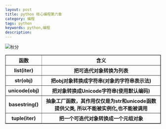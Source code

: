 ```yaml
---
layout: post
title: python 核心编程第六章
category: 编程
tags: python
keywords: python,编程
description: 
---
```

![秋分](http://www.nationalgeographic.com.cn/uploadfile/2014/0925/20140925023851954.jpg)
<table border="1">
	<tr>
		<th>函数</th>
		<th>含义</th>
	</tr>
	<tr>
		<th>list(iter)</th>
		<th>把可迭代对象转换为列表</th>
	</tr>
	<tr>
		<th>str(obj)</th>
		<th>把obj对象转换成字符串(对象的字符串表示法)</th>
	</tr>
	<tr>
		<th>unicode(obj)</th>
		<th>把对象转换成Unicode字符串(使用默认编码)</th>
	</tr>
	<tr>
		<th>basestring()</th>
		<th>抽象工厂函数，其作用仅仅是为str和unicode函数提供父类,
		所以不能被实例化,也不能被调用</th>
	</tr>
	<tr>
		<th>tuple(iter)</th>
		<th>把一个可迭代对象转换成一个元组对象</th>
	</tr>
</table>

